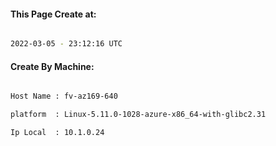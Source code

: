 
   
#### This Page Create at:

```bash

2022-03-05 - 23:12:16 UTC

```

#### Create By Machine:

```bash

Host Name : fv-az169-640

platform  : Linux-5.11.0-1028-azure-x86_64-with-glibc2.31

Ip Local  : 10.1.0.24

```

